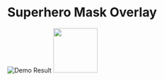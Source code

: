 # Superhero Mask Overlay
![Demo Result](https://github.com/kranok-dev/Superhero_Mask_Overlay/blob/main/thumbnail.png?v=4&s=50)
<img src="https://github.com/kranok-dev/Superhero_Mask_Overlay/blob/main/thumbnail.png" width="100" height="100">
